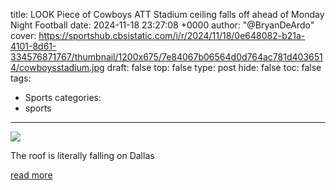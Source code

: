 title: LOOK Piece of Cowboys ATT Stadium ceiling falls off ahead of Monday Night Football
date: 2024-11-18 23:27:08 +0000
author: "@BryanDeArdo"
cover: https://sportshub.cbsistatic.com/i/r/2024/11/18/0e648082-b21a-4101-8d61-334576871767/thumbnail/1200x675/7e84067b06564d0d764ac781d4036514/cowboysstadium.jpg
draft: false
top: false
type: post
hide: false
toc: false
tags:
  - Sports
categories:
  - sports
---

![](https://sportshub.cbsistatic.com/i/r/2024/11/18/0e648082-b21a-4101-8d61-334576871767/thumbnail/1200x675/7e84067b06564d0d764ac781d4036514/cowboysstadium.jpg)

The roof is literally falling on Dallas

[read more](https://www.cbssports.com/nfl/news/look-piece-of-cowboys-at-t-stadium-ceiling-falls-off-ahead-of-monday-night-football/)
